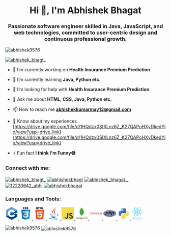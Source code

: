<h1 align="center">Hi 👋, I'm Abhishek Bhagat</h1>
<h3 align="center">Passionate software engineer skilled in Java, JavaScript, and web technologies, committed to user-centric design and continuous professional growth.</h3>
<img align="right" width="400px" style="border-radius: 20px;" src="https://camo.githubusercontent.com/34e2391334d75246d9c86c0a470a4b5606ab4dc84fb803930bc89635b4fce9c9/68747470733a2f2f7777772e6c616d626461746573742e636f6d2f7265736f75726365732f696d616765732f6e65777332342e676966" alt="">

<p align="left"> <img src="https://komarev.com/ghpvc/?username=abhishek9576&label=Profile%20views&color=0e75b6&style=flat" alt="abhishek9576" /> </p>

<p align="left"> <a href="https://twitter.com/abhishek_bhagt_" target="blank"><img src="https://img.shields.io/twitter/follow/abhishek_bhagt_?logo=twitter&style=for-the-badge" alt="abhishek_bhagt_" /></a> </p>

- 🔭 I’m currently working on **Health Insurance Premium Prediction**

- 🌱 I’m currently learning **Java, Python etc.**

- 🤝 I’m looking for help with **Health Insurance Premium Prediction**

- 💬 Ask me about **HTML, CSS, Java, Python etc.**

- 📫 How to reach me **abhishekkumarmay13@gmail.com**

- 📄 Know about my experiences [https://drive.google.com/file/d/1HQdzx0SIXLnz6Z_K27QAPoHXyDkedYix/view?usp=drive_link](https://drive.google.com/file/d/1HQdzx0SIXLnz6Z_K27QAPoHXyDkedYix/view?usp=drive_link)

- ⚡ Fun fact **I think I'm Funny😅**

<h3 align="left">Connect with me:</h3>
<p align="left">
<a href="https://twitter.com/abhishek_bhagt_" target="blank"><img align="center" src="https://raw.githubusercontent.com/rahuldkjain/github-profile-readme-generator/master/src/images/icons/Social/twitter.svg" alt="abhishek_bhagt_" height="30" width="40" /></a>
<a href="https://linkedin.com/in/abhishekbhagt" target="blank"><img align="center" src="https://raw.githubusercontent.com/rahuldkjain/github-profile-readme-generator/master/src/images/icons/Social/linked-in-alt.svg" alt="abhishekbhagt" height="30" width="40" /></a>
<a href="https://instagram.com/abhishek_bhagat._" target="blank"><img align="center" src="https://raw.githubusercontent.com/rahuldkjain/github-profile-readme-generator/master/src/images/icons/Social/instagram.svg" alt="abhishek_bhagat._" height="30" width="40" /></a>
<a href="https://www.hackerrank.com/12220642_abhi" target="blank"><img align="center" src="https://raw.githubusercontent.com/rahuldkjain/github-profile-readme-generator/master/src/images/icons/Social/hackerrank.svg" alt="12220642_abhi" height="30" width="40" /></a>
<a href="https://www.leetcode.com/abhishekbhagat" target="blank"><img align="center" src="https://raw.githubusercontent.com/rahuldkjain/github-profile-readme-generator/master/src/images/icons/Social/leet-code.svg" alt="abhishekbhagat" height="30" width="40" /></a>
</p>

<h3 align="left">Languages and Tools:</h3>
<p align="left"> <a href="https://www.w3schools.com/cpp/" target="_blank" rel="noreferrer"> <img src="https://raw.githubusercontent.com/devicons/devicon/master/icons/cplusplus/cplusplus-original.svg" alt="cplusplus" width="40" height="40"/> </a> <a href="https://www.w3schools.com/css/" target="_blank" rel="noreferrer"> <img src="https://raw.githubusercontent.com/devicons/devicon/master/icons/css3/css3-original-wordmark.svg" alt="css3" width="40" height="40"/> </a> <a href="https://www.w3.org/html/" target="_blank" rel="noreferrer"> <img src="https://raw.githubusercontent.com/devicons/devicon/master/icons/html5/html5-original-wordmark.svg" alt="html5" width="40" height="40"/> </a> <a href="https://www.java.com" target="_blank" rel="noreferrer"> <img src="https://raw.githubusercontent.com/devicons/devicon/master/icons/java/java-original.svg" alt="java" width="40" height="40"/> </a> <a href="https://developer.mozilla.org/en-US/docs/Web/JavaScript" target="_blank" rel="noreferrer"> <img src="https://raw.githubusercontent.com/devicons/devicon/master/icons/javascript/javascript-original.svg" alt="javascript" width="40" height="40"/> </a> <a href="https://www.mongodb.com/" target="_blank" rel="noreferrer"> <img src="https://raw.githubusercontent.com/devicons/devicon/master/icons/mongodb/mongodb-original-wordmark.svg" alt="mongodb" width="40" height="40"/> </a> <a href="https://www.oracle.com/" target="_blank" rel="noreferrer"> <img src="https://raw.githubusercontent.com/devicons/devicon/master/icons/oracle/oracle-original.svg" alt="oracle" width="40" height="40"/> </a> <a href="https://www.php.net" target="_blank" rel="noreferrer"> <img src="https://raw.githubusercontent.com/devicons/devicon/master/icons/php/php-original.svg" alt="php" width="40" height="40"/> </a> <a href="https://www.python.org" target="_blank" rel="noreferrer"> <img src="https://raw.githubusercontent.com/devicons/devicon/master/icons/python/python-original.svg" alt="python" width="40" height="40"/> </a> <a href="https://reactjs.org/" target="_blank" rel="noreferrer"> <img src="https://raw.githubusercontent.com/devicons/devicon/master/icons/react/react-original-wordmark.svg" alt="react" width="40" height="40"/> </a> </p>

<p><img align="left" src="https://github-readme-stats.vercel.app/api/top-langs?username=abhishek9576&show_icons=true&locale=en&layout=compact" alt="abhishek9576" /></p>

<p>&nbsp;<img align="center" src="https://github-readme-stats.vercel.app/api?username=abhishek9576&show_icons=true&locale=en" alt="abhishek9576" /></p>
